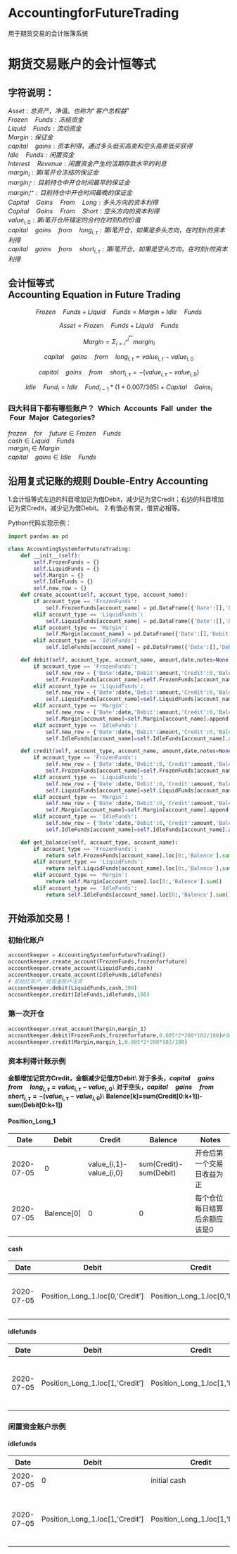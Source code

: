 # AccountingforFutureTrading
用于期货交易的会计账簿系统



# 期货交易账户的会计恒等式

## 字符说明：

$Asset:总资产，净值。也称为“客户总权益”$\
$Frozen\quad Funds:冻结资金$\
$Liquid\quad Funds:流动资金$\
$Margin:保证金$\
$capital\quad gains:资本利得，通过多头低买高卖和空头高卖低买获得$ \
$Idle\quad Funds:闲置资金$\
$Interest\quad Revenue:闲置资金产生的活期存款水平的利息$\
$margin_i:第i笔开仓冻结的保证金$\
$margin_{i^*}:目前持仓中开仓时间最早的保证金$\
$margin_{i^{**}}:目前持仓中开仓时间最晚的保证金$\
$Capital\quad Gains\quad From\quad Long:多头方向的资本利得$\
$Capital\quad Gains\quad From\quad Short:空头方向的资本利得$\
$value_{i,0}:第i笔开仓所锚定的合约在时刻0的价值$\
$capital\quad gains\quad from\quad long_{i,\tau}:第i笔开仓，如果是多头方向，在时刻\tau 的资本利得$\
$capital\quad gains\quad from\quad short_{i,\tau}:第i笔开仓，如果是空头方向，在时刻\tau 的资本利得$

## 会计恒等式 &nbsp; Accounting&nbsp;Equation&nbsp;in&nbsp;Future&nbsp;Trading

$$Frozen\quad Funds+Liquid\quad Funds = Margin+Idle\quad Funds \tag{1}$$

$$Asset = Frozen\quad Funds+Liquid\quad Funds \tag{2}$$

$$Margin = \Sigma_{i=i^{*}}^{i^{**}}margin_i\tag{3}$$

$$capital\quad gains\quad from\quad long_{i,\tau} = value_{i,\tau} -value_{i,0}\tag{4}$$

$$capital\quad gains\quad from\quad short_{i,\tau} = -(value_{i,\tau} -value_{i,0}\tag{5})$$

$$Idle\quad Fund_i = Idle\quad Fund_{i-1}*(1+0.007/365)+Capital\quad Gains_i\tag{6}$$

### 四大科目下都有哪些账户？&nbsp; Which&nbsp; Accounts&nbsp; Fall&nbsp; under&nbsp; the &nbsp;Four&nbsp; Major&nbsp; Categories?
$frozen\quad for\quad future\in Frozen\quad Funds$\
$cash\in Liquid\quad Funds$\
$margin_i \in Margin$\
$capital\quad gains\in Idle\quad Funds$


## 沿用复式记账的规则&nbsp;Double-Entry Accounting
1.会计恒等式左边的科目增加记为借Debit，减少记为贷Credit；右边的科目增加记为贷Credit，减少记为借Debit。
2.有借必有贷，借贷必相等。

Python代码实现示例：
```python
import pandas as pd

class AccountingSystemforFutureTrading:
    def __init__(self):
        self.FrozenFunds = {}
        self.LiquidFunds = {}
        self.Margin = {}
        self.IdleFunds = {}
        self.new_row = {}
    def create_account(self, account_type, account_name):
        if account_type == 'FrozenFunds':
            self.FrozenFunds[account_name] = pd.DataFrame({'Date':[],'Debit':[],'Credit':[],'Balence':[],'Notes':[]})
        elif account_type == 'LiquidFunds':
            self.LiquidFunds[account_name] = pd.DataFrame({'Date':[],'Debit':[],'Credit':[],'Balence':[],'Notes':[]})
        elif account_type == 'Margin':
            self.Margin[account_name] = pd.DataFrame({'Date':[],'Debit':[],'Credit':[],'Balence':[],'Notes':[]})
        elif account_type == 'IdleFunds':
            self.IdleFunds[account_name] = pd.DataFrame({'Date':[],'Debit':[],'Credit':[],'Balence':[],'Notes':[]})

    def debit(self, account_type, account_name, amount,date,notes=None):
        if account_type == 'FrozenFunds':
            self.new_row = {'Date':date,'Debit':amount,'Credit':0,'Balence':amount,'Notes':notes}
            self.FrozenFunds[account_name]=self.FrozenFunds[account_name].append(self.new_row, ignore_index=True)
        elif account_type == 'LiquidFunds':
            self.new_row = {'Date':date,'Debit':amount,'Credit':0,'Balence':amount,'Notes':notes}
            self.LiquidFunds[account_name]=self.LiquidFunds[account_name].append(self.new_row, ignore_index=True)
        elif account_type == 'Margin':
            self.new_row = {'Date':date,'Debit':amount,'Credit':0,'Balence':-amount,'Notes':notes}
            self.Margin[account_name]=self.Margin[account_name].append(self.new_row, ignore_index=True)
        elif account_type == 'IdleFunds':
            self.new_row = {'Date':date,'Debit':amount,'Credit':0,'Balence':-amount,'Notes':notes}
            self.IdleFunds[account_name]=self.IdleFunds[account_name].append(self.new_row, ignore_index=True)

    def credit(self, account_type, account_name, amount,date,notes=None):
        if account_type == 'FrozenFunds':
            self.new_row = {'Date':date,'Debit':0,'Credit':amount,'Balence':-amount,'Notes':notes}
            self.FrozenFunds[account_name]=self.FrozenFunds[account_name].append(self.new_row, ignore_index=True)
        elif account_type == 'LiquidFunds':
            self.new_row = {'Date':date,'Debit':0,'Credit':amount,'Balence':-amount,'Notes':notes}
            self.LiquidFunds[account_name]=self.LiquidFunds[account_name].append(self.new_row, ignore_index=True)
        elif account_type == 'Margin':
            self.new_row = {'Date':date,'Debit':0,'Credit':amount,'Balence':amount,'Notes':notes}
            self.Margin[account_name]=self.Margin[account_name].append(self.new_row, ignore_index=True)
        elif account_type == 'IdleFunds':
            self.new_row = {'Date':date,'Debit':0,'Credit':amount,'Balence':amount,'Notes':notes}
            self.IdleFunds[account_name]=self.IdleFunds[account_name].append(self.new_row, ignore_index=True)

    def get_balance(self, account_type, account_name):
        if account_type == 'FrozenFunds':
            return self.FrozenFunds[account_name].loc[0:,'Balence'].sum()
        elif account_type == 'LiquidFunds':
            return self.LiquidFunds[account_name].loc[0:,'Balence'].sum()
        elif account_type == 'Margin':
            return self.Margin[account_name].loc[0:,'Balence'].sum()
        elif account_type == 'IdleFunds':
            return self.IdleFunds[account_name].loc[0:,'Balence'].sum()

```
## 开始添加交易！
### 初始化账户
```python
accountkeeper = AccountingSystemforFutureTrading()
accountkeeper.create_account(FrozenFunds,frozenforfuture)
accountkeeper.create_account(LiquidFunds,cash)
accountkeeper.create_account(IdleFunds,idlefunds)
# 初始化账户，给现金账户注资
accountkeeper.debit(LiquidFunds,cash,100)
accountkeeper.credit(IdleFunds,idlefunds,100)
```
### 第一次开仓
```python
accountkeeper.creat_account(Margin,margin_1)
accountkeeper.debit(FrozenFunds,frozenforfuture,0.005*2*200*102/100)#保证金率*手数*一张合约的面值*合约价格/100
accountkeeper.credit(Margin,margin_1,0.005*2*200*102/100)

```
### 资本利得计账示例
**金额增加记贷方Credit，金额减少记借方Debit**\\
**对于多头，$capital\quad gains\quad from\quad long_{i,\tau} = value_{i,\tau} -value_{i,0}$**\\
**对于空头，$capital\quad gains\quad from\quad short_{i,\tau} = -(value_{i,\tau} -value_{i,0})$**\\
**Balence[k]=sum(Credit[0:k+1])-sum(Debit[0:k+1])**
#### Position_Long_1
| Date | Debit | Credit | Balence | Notes |
| ------ | ------ | ------ | ------ | ------ |
| 2020-07-05 | 0 |  value_{i,1}-value_{i,0}| sum(Credit)-sum(Debit) |开仓后第一个交易日收益为正 |
| 2020-07-05 | Balence[0] |  0| 0 | 每个仓位每日结算后余额应该是0 |

#### cash
| Date | Debit | Credit | Balence | Notes |
| ------ | ------ | ------ | ------ | ------ |
| 2020-07-05 | Position_Long_1.loc[0,'Credit']|  Position_Long_1.loc[0,'Debit']| sum(Debit)-sum(Credit) |借记Cash，如果赚钱的话 |
#### idlefunds
| Date | Debit | Credit | Balence | Notes |
| ------ | ------ | ------ | ------ | ------ |
| 2020-07-05 | Position_Long_1.loc[1,'Credit']|  Position_Long_1.loc[1,'Debit']| sum(Credit)-sum(Debit) |idlefunds对于每一个仓位每日结算后多退少补 |
### 闲置资金账户示例
#### idlefunds
| Date | Debit | Credit | Balence | Notes |
| ------ | ------ | ------ | ------ | ------ |
| 2020-07-05 | 0|  initial cash | sum(Credit)-sum(Debit) |首日接收注资 |
| 2020-07-05 | Position_Long_1.loc[1,'Credit']|  Position_Long_1.loc[1,'Debit']| sum(Credit)-sum(Debit) |idlefunds对于每一个仓位每日结算后多退少补 |

